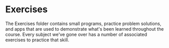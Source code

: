 Exercises  
====================

The Exercises folder contains small programs, practice problem solutions, and apps that are used to demonstrate what's been learned throughout the course. Every subject we've gone over has a number of associated exercises to practice that skill.  